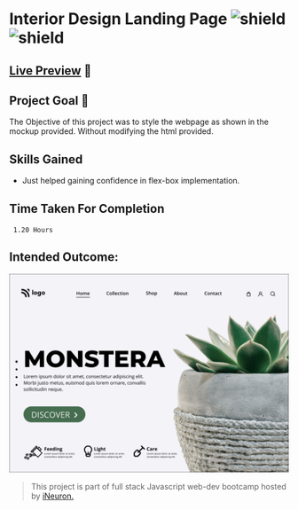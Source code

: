 # Interior Design Landing Page ![shield](https://img.shields.io/badge/HTML5-E34F26?style=for-the-badge&logo=html5&logoColor=white) ![shield](https://img.shields.io/badge/CSS3-1572B6?style=for-the-badge&logo=css3&logoColor=white)

## [Live Preview](#) :link:

## Project Goal :dart:

The Objective of this project was to style the webpage as shown in the mockup provided. Without modifying the html provided.

## Skills Gained

- Just helped gaining confidence in flex-box implementation.

## Time Taken For Completion

```
 1.20 Hours
```

## Intended Outcome:

![Image](./photos/thumbnail.png)

> This project is part of full stack Javascript web-dev bootcamp hosted by [iNeuron.](https://ineuron.ai/)
